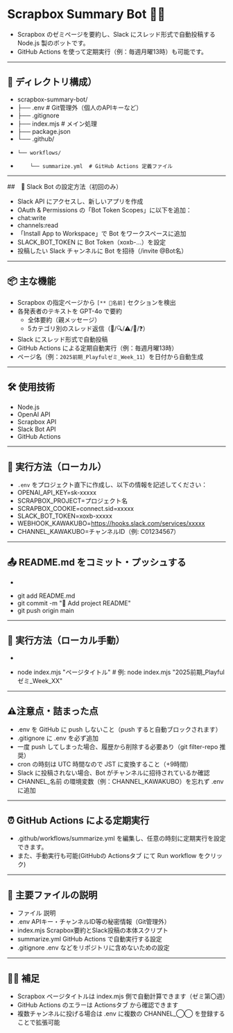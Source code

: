 # Scrapbox Summary Bot 🤖📝
- Scrapbox のゼミページを要約し、Slack にスレッド形式で自動投稿する Node.js 製のボットです。
- GitHub Actions を使って定期実行（例：毎週月曜13時）も可能です。

---

## 📂 ディレクトリ構成）
- scrapbox-summary-bot/
- ├── .env              # Git管理外（個人のAPIキーなど）
- ├── .gitignore
- ├── index.mjs         # メイン処理
- ├── package.json
- └── .github/
-     └── workflows/
-         └── summarize.yml  # GitHub Actions 定義ファイル

---

##　🤖 Slack Bot の設定方法（初回のみ）
- Slack API にアクセスし、新しいアプリを作成
- OAuth & Permissions の「Bot Token Scopes」に以下を追加：
- chat:write
- channels:read
- 「Install App to Workspace」で Bot をワークスペースに追加
- SLACK_BOT_TOKEN に Bot Token（xoxb-...）を設定
- 投稿したい Slack チャンネルに Bot を招待（/invite @Bot名）

---

## 📦 主な機能

- Scrapbox の指定ページから `[** 🎤名前]` セクションを検出
- 各発表者のテキストを GPT-4o で要約
  - 全体要約（親メッセージ）
  - 5カテゴリ別のスレッド返信（👏/🔍/⚠/🚧/❓）
- Slack にスレッド形式で自動投稿
- GitHub Actions による定期自動実行（例：毎週月曜13時）
- ページ名（例：`2025前期_Playfulゼミ_Week_11`）を日付から自動生成

---

## 🛠 使用技術

- Node.js
- OpenAI API
- Scrapbox API
- Slack Bot API
- GitHub Actions

---

## 🚀 実行方法（ローカル）
- `.env` をプロジェクト直下に作成し、以下の情報を記述してください：
- OPENAI_API_KEY=sk-xxxxx
- SCRAPBOX_PROJECT=プロジェクト名
- SCRAPBOX_COOKIE=connect.sid=xxxxx
- SLACK_BOT_TOKEN=xoxb-xxxxx
- WEBHOOK_KAWAKUBO=https://hooks.slack.com/services/xxxxx
- CHANNEL_KAWAKUBO=チャンネルID（例: C01234567）

---

## 📤 README.md をコミット・プッシュする
- ```bash
- git add README.md
- git commit -m "📘 Add project README"
- git push origin main

---

## 🚀 実行方法（ローカル手動）
- ```bash
- node index.mjs "ページタイトル"  # 例: node index.mjs "2025前期_Playfulゼミ_Week_XX"

---

## ⚠️注意点・詰まった点
- .env を GitHub に push しないこと（push すると自動ブロックされます）
- .gitignore に .env を必ず追加
- 一度 push してしまった場合、履歴から削除する必要あり（git filter-repo 推奨）
- cron の時刻は UTC 時間なので JST に変換すること（+9時間）
- Slack に投稿されない場合、Bot がチャンネルに招待されているか確認
- CHANNEL_名前 の環境変数（例：CHANNEL_KAWAKUBO）を忘れず .env に追加

---

## ⏰ GitHub Actions による定期実行
- .github/workflows/summarize.yml を編集し、任意の時刻に定期実行を設定できます。
- また、手動実行も可能(GitHubの Actionsタブ にて Run workflow をクリック)

---

## 📘 主要ファイルの説明
- ファイル	説明
- .env	APIキー・チャンネルID等の秘密情報（Git管理外）
- index.mjs	Scrapbox要約とSlack投稿の本体スクリプト
- summarize.yml	GitHub Actions で自動実行する設定
- .gitignore	.env などをリポジトリに含めないための設定

---

## 🙋‍♂️ 補足
- Scrapbox ページタイトルは index.mjs 側で自動計算できます（ゼミ第〇週）
- GitHub Actions のエラーは Actionsタブ から確認できます
- 複数チャンネルに投げる場合は .env に複数の CHANNEL_◯◯ を登録することで拡張可能



